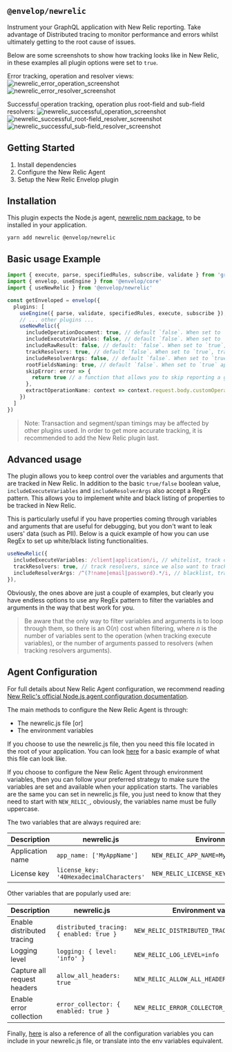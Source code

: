 ## `@envelop/newrelic`

Instrument your GraphQL application with New Relic reporting. Take advantage of Distributed tracing
to monitor performance and errors whilst ultimately getting to the root cause of issues.

Below are some screenshots to show how tracking looks like in New Relic, in these examples all
plugin options were set to `true`.

Error tracking, operation and resolver views:
![newrelic_error_operation_screenshot](https://raw.githubusercontent.com/n1ru4l/envelop/519f9c34435914fca63d64c9135812825d793440/packages/plugins/newrelic/error_operation.png)
![newrelic_error_resolver_screenshot](https://raw.githubusercontent.com/n1ru4l/envelop/0af1f27e55c197e1d2ae1f451cb1117b36b2a8a9/packages/plugins/newrelic/error_resolver.png)

Successful operation tracking, operation plus root-field and sub-field resolvers:
![newrelic_successful_operation_screenshot](https://raw.githubusercontent.com/n1ru4l/envelop/0af1f27e55c197e1d2ae1f451cb1117b36b2a8a9/packages/plugins/newrelic/success_operation.png)
![newrelic_successful_root-field_resolver_screenshot](https://raw.githubusercontent.com/n1ru4l/envelop/0af1f27e55c197e1d2ae1f451cb1117b36b2a8a9/packages/plugins/newrelic/success_rootfield_resolver.png)
![newrelic_successful_sub-field_resolver_screenshot](https://raw.githubusercontent.com/n1ru4l/envelop/0af1f27e55c197e1d2ae1f451cb1117b36b2a8a9/packages/plugins/newrelic/success_subfield_resolver.png)

## Getting Started

1. Install dependencies
2. Configure the New Relic Agent
3. Setup the New Relic Envelop plugin

## Installation

This plugin expects the Node.js agent,
[newrelic npm package](https://www.npmjs.com/package/newrelic), to be installed in your application.

```
yarn add newrelic @envelop/newrelic
```

## Basic usage Example

```ts
import { execute, parse, specifiedRules, subscribe, validate } from 'graphql'
import { envelop, useEngine } from '@envelop/core'
import { useNewRelic } from '@envelop/newrelic'

const getEnveloped = envelop({
  plugins: [
    useEngine({ parse, validate, specifiedRules, execute, subscribe }),
    // ... other plugins ...
    useNewRelic({
      includeOperationDocument: true, // default `false`. When set to `true`, includes the GraphQL document defining the operations and fragments
      includeExecuteVariables: false, // default `false`. When set to `true`, includes all the operation variables with their values
      includeRawResult: false, // default: `false`. When set to `true`, includes the execution result
      trackResolvers: true, // default `false`. When set to `true`, track resolvers as segments to monitor their performance
      includeResolverArgs: false, // default `false`. When set to `true`, includes all the arguments passed to resolvers with their values
      rootFieldsNaming: true, // default `false`. When set to `true` append the names of operation root fields to the transaction name
      skipError: error => {
        return true // a function that allows you to skip reporting a given error to NewRelic. By default custom `EnvelopError`s will be skipped
      },
      extractOperationName: context => context.request.body.customOperationName // Allows to set a custom operation name to be used as transaction name and attribute
    })
  ]
})
```

> Note: Transaction and segment/span timings may be affected by other plugins used. In order to get
> more accurate tracking, it is recommended to add the New Relic plugin last.

## Advanced usage

The plugin allows you to keep control over the variables and arguments that are tracked in New
Relic. In addition to the basic `true/false` boolean value, `includeExecuteVariables` and
`includeResolverArgs` also accept a RegEx pattern. This allows you to implement white and black
listing of properties to be tracked in New Relic.

This is particularly useful if you have properties coming through variables and arguments that are
useful for debugging, but you don't want to leak users' data (such as PII). Below is a quick example
of how you can use RegEx to set up white/black listing functionalities.

```ts
useNewRelic({
  includeExecuteVariables: /client|application/i, // whitelist, track only variables whose name contains "client" or "application" (e.g. clientName, applicationId, xApplicationId)
  trackResolvers: true, // track resolvers, since we also want to track resolvers' arguments
  includeResolverArgs: /^(?!name|email|password).*/i, // blacklist, track all arguments whose name does not match 'name', 'email' nor 'password'
}),
```

Obviously, the ones above are just a couple of examples, but clearly you have endless options to use
any RegEx pattern to filter the variables and arguments in the way that best work for you.

> Be aware that the only way to filter variables and arguments is to loop through them, so there is
> an O(_n_) cost when filtering, where _n_ is the number of variables sent to the operation (when
> tracking execute variables), or the number of arguments passed to resolvers (when tracking
> resolvers arguments).

## Agent Configuration

For full details about New Relic Agent configuration, we recommend reading
[New Relic's official Node.js agent configuration documentation](https://docs.newrelic.com/docs/agents/nodejs-agent/installation-configuration/nodejs-agent-configuration/).

The main methods to configure the New Relic Agent is through:

- The newrelic.js file [or]
- The environment variables

If you choose to use the newrelic.js file, then you need this file located in the root of your
application. You can look [here](https://github.com/newrelic/node-newrelic/blob/main/newrelic.js)
for a basic example of what this file can look like.

If you choose to configure the New Relic Agent through environment variables, then you can follow
your preferred strategy to make sure the variables are set and available when your application
starts. The variables are the same you can set in newrelic.js file, you just need to know that they
need to start with `NEW_RELIC_`, obviously, the variables name must be fully uppercase.

The two variables that are always required are:

| Description      | newrelic.js                              | Environment variable                            |
| ---------------- | ---------------------------------------- | ----------------------------------------------- |
| Application name | `app_name: ['MyAppName']`                | `NEW_RELIC_APP_NAME=MyAppName`                  |
| License key      | `license_key: '40HexadecimalCharacters'` | `NEW_RELIC_LICENSE_KEY=40HexadecimalCharacters` |

Other variables that are popularly used are:

| Description                 | newrelic.js                              | Environment variable                         |
| --------------------------- | ---------------------------------------- | -------------------------------------------- |
| Enable distributed tracing  | `distributed_tracing: { enabled: true }` | `NEW_RELIC_DISTRIBUTED_TRACING_ENABLED=true` |
| Logging level               | `logging: { level: 'info' }`             | `NEW_RELIC_LOG_LEVEL=info`                   |
| Capture all request headers | `allow_all_headers: true`                | `NEW_RELIC_ALLOW_ALL_HEADERS=true`           |
| Enable error collection     | `error_collector: { enabled: true }`     | `NEW_RELIC_ERROR_COLLECTOR_ENABLED=true`     |

Finally, [here](https://github.com/newrelic/node-newrelic/blob/main/lib/config/default.js) is also a
reference of all the configuration variables you can include in your newrelic.js file, or translate
into the env variables equivalent.
